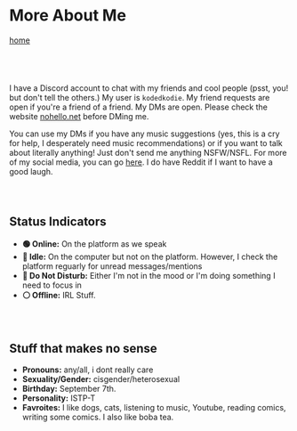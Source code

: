 # More About Me
[home](https://kodedkodie.github.io)
######  

I have a Discord account to chat with my friends and cool people (psst, you! but don't tell the others.) My user is `kodedkodie`. My friend requests are open if you're a friend of a friend. My DMs are open. Please check the website [nohello.net](https://nohello.net) before DMing me.

You can use my DMs if you have any music suggestions (yes, this is a cry for help, I desperately need music recommendations) or if you want to talk about literally anything! Just don't send me anything NSFW/NSFL. For more of my social media, you can go [here](https://kodedkodie.github.io/contact-me). I do have Reddit if I want to have a good laugh.

######  

## Status Indicators
* **🟢 Online:** On the platform as we speak
* **🌙 Idle:** On the computer but not on the platform. However, I check the platform reguarly for unread messages/mentions
* **🔴 Do Not Disturb:** Either I'm not in the mood or I'm doing something I need to focus in
* **⚪ Offline:** IRL Stuff.

######  

## Stuff that makes no sense
* **Pronouns:** any/all, i dont really care
* **Sexuality/Gender:** cisgender/heterosexual
* **Birthday:** September 7th.
* **Personality:** ISTP-T
* **Favroites:** I like dogs, cats, listening to music, Youtube, reading comics, writing some comics. I also like boba tea.

